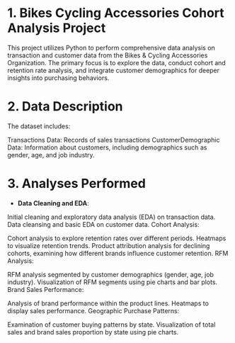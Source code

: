 # 1. Bikes Cycling Accessories Cohort Analysis Project 
This project utilizes Python to perform comprehensive data analysis on transaction and customer data from the Bikes & Cycling Accessories Organization. The primary focus is to explore the data, conduct cohort and retention rate analysis, and integrate customer demographics for deeper insights into purchasing behaviors.

# 2. Data Description
The dataset includes:

Transactions Data: Records of sales transactions
CustomerDemographic Data: Information about customers, including demographics such as gender, age, and job industry.

# 3. Analyses Performed
- **Data Cleaning and EDA**:

Initial cleaning and exploratory data analysis (EDA) on transaction data.
Data cleansing and basic EDA on customer data.
Cohort Analysis:

Cohort analysis to explore retention rates over different periods.
Heatmaps to visualize retention trends.
Product attribution analysis for declining cohorts, examining how different brands influence customer retention.
RFM Analysis:

RFM analysis segmented by customer demographics (gender, age, job industry).
Visualization of RFM segments using pie charts and bar plots.
Brand Sales Performance:

Analysis of brand performance within the product lines.
Heatmaps to display sales performance.
Geographic Purchase Patterns:

Examination of customer buying patterns by state.
Visualization of total sales and brand sales proportion by state using pie charts.
